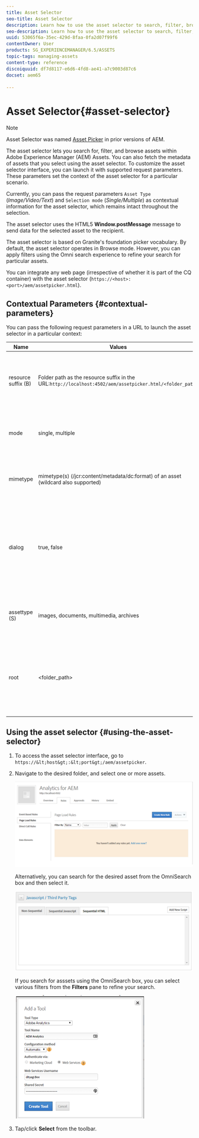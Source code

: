 ```yaml
---
title: Asset Selector
seo-title: Asset Selector
description: Learn how to use the asset selector to search, filter, browse, and fetch metadata for assets within Adobe Experience Manager (AEM) Assets. Also learn how to customize the asset selector interface.
seo-description: Learn how to use the asset selector to search, filter, browse, and fetch metadata for assets within Adobe Experience Manager (AEM) Assets. Also learn how to customize the asset selector interface.
uuid: 53065f6a-35ec-429d-8faa-0fa2d07f99f6
contentOwner: User
products: SG_EXPERIENCEMANAGER/6.5/ASSETS
topic-tags: managing-assets
content-type: reference
discoiquuid: df7d8117-e6d6-4fd8-ae41-a7c9003d87c6
docset: aem65

---
```


# Asset Selector{#asset-selector}

>[!NOTE]
>
>Asset Selector was named [Asset Picker](https://helpx.adobe.com/experience-manager/6-2/help/assets/asset-picker.html) in prior versions of AEM.

The asset selector lets you search for, filter, and browse assets within Adobe Experience Manager (AEM) Assets. You can also fetch the metadata of assets that you select using the asset selector. To customize the asset selector interface, you can launch it with supported request parameters. These parameters set the context of the asset selector for a particular scenario.

Currently, you can pass the request parameters `Asset Type` (*Image/Video/Text*) and `Selection mode` (*Single/Multiple*) as contextual information for the asset selector, which remains intact throughout the selection.

The asset selector uses the HTML5 **Window.postMessage** message to send data for the selected asset to the recipient.

The asset selector is based on Granite's foundation picker vocabulary. By default, the asset selector operates in Browse mode. However, you can apply filters using the Omni search experience to refine your search for particular assets.

You can integrate any web page (irrespective of whether it is part of the CQ container) with the asset selector (`https://<host>:<port>/aem/assetpicker.html`).

## Contextual Parameters {#contextual-parameters}

You can pass the following request parameters in a URL to launch the asset selector in a particular context:

| Name                | Values                                                                                                 | Example                                                                                                                                                                                                                                                                    | Purpose                                                                                                                                                                                             |
|---------------------|--------------------------------------------------------------------------------------------------------|----------------------------------------------------------------------------------------------------------------------------------------------------------------------------------------------------------------------------------------------------------------------------|-----------------------------------------------------------------------------------------------------------------------------------------------------------------------------------------------------|
| resource suffix (B) | Folder path as the resource suffix in the URL:`http://localhost:4502/aem/assetpicker.html/<folder_path>` | To launch the asset selector with a particular folder selected, for example with the folder /content/dam/we-retail/en/activities, selected, the URL should be of the form: `http://localhost:4502/aem/assetpicker.html/content/dam/we-retail/en/activities?assettype=images` | If you require a particular folder to be selected when the asset selector is launched, passed it as a resource suffix.                                                                              |
| mode                | single, multiple                                                                                       | `http://localhost:4502/aem/assetpicker.html?mode=multiple`  `http://localhost:4502/aem/assetpicker.html?mode=single`                                                                                                                                                             | In multiple mode, you can select several assets simultaneously using the asset selector.                                                                                                            |
| mimetype            | mimetype(s) (/jcr:content/metadata/dc:format) of an asset (wildcard also supported)                    | `http://localhost:4502/aem/assetpicker.html?mimetype=image/png`  `http://localhost:4502/aem/assetpicker.html?mimetype=*png`  `http://localhost:4502/aem/assetpicker.html?mimetype=*presentation`  `http://localhost:4502/aem/assetpicker.html?mimetype=*presentation&mimetype=*png`     | Use it to filter assets based on MIME type(s)                                                                                                                                                       |
| dialog              | true, false                                                                                            | `http://localhost:4502/aem/assetpicker.html?dialog=true`                                                                                                                                                                                                                     | Use these parameters to open the asset selector as Granite Dialog. This option is only applicable when you launch the asset selector through Granite Path Field, and configure it as pickerSrc URL. |
| assettype (S)       | images, documents, multimedia, archives                                                                | http://`localhost:4502/aem/assetpicker.html?assettype=images`  `http://localhost:4502/aem/assetpicker.html?assettype=documents`  `http://localhost:4502/aem/assetpicker.html?assettype=multimedia`  `http://localhost:4502/aem/assetpicker.html?assettype=archives`                      | Use this option to filter asset types based on the value passed.                                                                                                                                    |
| root                | <folder_path>                                                                                          | `http://localhost:4502/aem/assetpicker.html?assettype=images&root=/content/dam/we-retail/en/activities`                                                                                                                                                                      | Use this option to specify the root folder for the asset selector. In this case, the asset selector lets you select only child assets (direct/indirect) under the root folder.                      |

## Using the asset selector {#using-the-asset-selector}

1. To access the asset selector interface, go to `https://&lt;host&gt;:&lt;port&gt;/aem/assetpicker`.
1. Navigate to the desired folder, and select one or more assets.

   ![](assets/chlimage_1-194.png)

   Alternatively, you can search for the desired asset from the OmniSearch box and then select it.

   ![](assets/chlimage_1-195.png)

   If you search for asssets using the OmniSearch box, you can select various filters from the **Filters** pane to refine your search.

   ![](assets/chlimage_1-196.png)

1. Tap/click **Select** from the toolbar.

